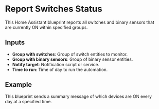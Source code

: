 # Report Switches Status

This Home Assistant blueprint reports all switches and binary sensors that are currently ON within specified groups.

## Inputs

- **Group with switches**: Group of switch entities to monitor.
- **Group with binary sensors**: Group of binary sensor entities.
- **Notify target**: Notification script or service.
- **Time to run**: Time of day to run the automation.

## Example

This blueprint sends a summary message of which devices are ON every day at a specified time.



